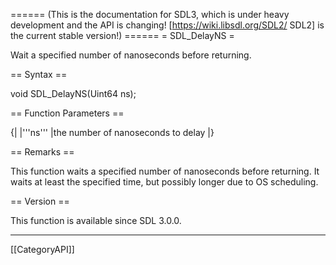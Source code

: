 ====== (This is the documentation for SDL3, which is under heavy development and the API is changing! [https://wiki.libsdl.org/SDL2/ SDL2] is the current stable version!) ======
= SDL_DelayNS =

Wait a specified number of nanoseconds before returning.

== Syntax ==

<syntaxhighlight lang='c'>
void SDL_DelayNS(Uint64 ns);
</syntaxhighlight>

== Function Parameters ==

{|
|'''ns'''
|the number of nanoseconds to delay
|}

== Remarks ==

This function waits a specified number of nanoseconds before returning. It
waits at least the specified time, but possibly longer due to OS
scheduling.

== Version ==

This function is available since SDL 3.0.0.

----
[[CategoryAPI]]


